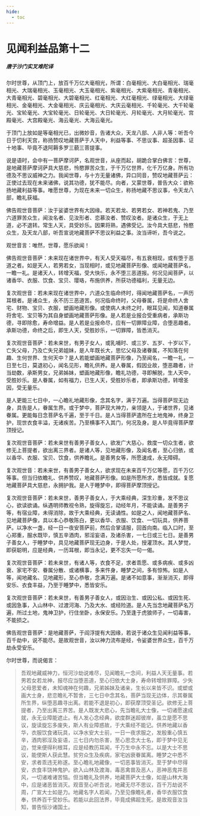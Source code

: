 ```yaml
---
hide:
  - toc
---
```


# **见闻利益品第十二**

##### 唐于沙门实叉难陀译

尔时世尊，从顶门上，放百千万亿大毫相光，所谓：白毫相光、大白毫相光、瑞毫相光、大瑞毫相光、玉毫相光、大玉毫相光、紫毫相光、大紫毫相光、青毫相光、大青毫相光、碧毫相光、大碧毫相光、红毫相光、大红毫相光、绿毫相光、大绿毫相光、金毫相光、大金毫相光、庆云毫相光、大庆云毫相光、千轮毫光、大千轮毫光、宝轮毫光、大宝轮毫光、日轮毫光、大日轮毫光、月轮毫光、大月轮毫光、宫殿毫光、大宫殿毫光、海云毫光、大海云毫光。

于顶门上放如是等毫相光已，出微妙音，告诸大众，天龙八部、人非人等：听吾今日于忉利天宫，称扬赞叹地藏菩萨于人天中，利益等事、不思议事、超圣因事、证十地事、毕竟不退阿耨多罗三藐三菩提事。

说是语时，会中有一菩萨摩诃萨，名观世音，从座而起，胡跪合掌白佛言：世尊，是地藏菩萨摩诃萨具大慈悲，怜愍罪苦众生，于千万亿世界，化千万亿身。所有功德及不思议威神之力。我闻世尊，与十方无量诸佛，异口同音，赞叹地藏菩萨云：正使过去现在未来诸佛，说其功德，犹不能尽。向者，又蒙世尊，普告大众：欲称扬地藏利益等事。唯愿世尊，为现在未来一切众生，称扬地藏不思议事，令天龙八部，瞻礼获福。

佛告观世音菩萨：汝于娑婆世界有大因缘。若天若龙、若男若女、若神若鬼、乃至六道罪苦众生，闻汝名者、见汝形者、恋慕汝者、赞叹汝者。是诸众生，于无上道，必不退转。常生人天，具受妙乐。因果将熟，遇佛受记。汝今具大慈悲，怜愍众生，及天龙八部，听吾宣说地藏菩萨不思议利益之事。汝当谛听，吾今说之。
 
观世音言：唯然，世尊，愿乐欲闻！

佛告观世音菩萨：未来现在诸世界中，有天人受天福尽，有五衰相现，或有堕于恶道之者。如是天人，若男若女，当现相时，或见地藏菩萨形像、或闻地藏菩萨名，一瞻一礼。是诸天人，转增天福，受大快乐，永不堕三恶道报。何况见闻菩萨，以诸香华、衣服、饮食、宝贝、璎珞，布施供养，所获功德福利，无量无边。

复次观世音：若未来现在诸世界中，六道众生临命终时，得闻地藏菩萨名，一声历耳根者。是诸众生，永不历三恶道苦。何况临命终时，父母眷属，将是命终人舍宅、财物、宝贝、衣服，塑画地藏形像。或使病人未终之时，眼耳见闻，知道眷属将舍宅、宝贝等为其自身塑画地藏菩萨形像。是人若是业报合受重病者，承斯功德，寻即除愈，寿命增益。是人若是业报命尽，应有一切罪障业障，合堕恶趣者。承斯功德，命终之后，即生人天，受胜妙乐，一切罪障，皆悉消灭。

复次观世音菩萨：若未来世，有男子女人，或乳哺时、或三岁、五岁、十岁以下，亡失父母，乃及亡失兄弟姐妹，是人年既长大，思忆父母及诸眷属，不知落在何趣、生何世界、生何天中？是人若能塑画地藏菩萨形像，乃至闻名，一瞻一礼，一日至七日，莫退初心，闻名见形，瞻礼供养。是人眷属，假因业故，堕恶趣者，计当劫数，承斯男女，兄弟姊妹，塑画地藏形像，瞻礼功德，寻即解脱，生人天中，受胜妙乐。是人眷属，如有福力，已生人天，受胜妙乐者，即承斯功德，转增圣因，受无量乐。

是人更能三七日中，一心瞻礼地藏形像，念其名字，满于万遍。当得菩萨现无边身，具告是人，眷属生界。或于梦中，菩萨现大神力，亲领是人，于诸世界，见诸眷属。更能每日念菩萨名千遍，至于千日。是人当得菩萨遣所在土地鬼神，终身卫护，现世衣食丰溢，无诸疾苦。乃至横事不入其门，何况及身。是人毕竟得菩萨摩顶授记。

复次观世音菩萨：若未来世有善男子善女人，欲发广大慈心，救度一切众生者，欲修无上菩提者，欲出离三界者。是诸人等，见地藏形像，及闻名者，至心归依，或以香华、衣服、宝贝、饮食，供养瞻礼。是善男女等，所愿速成，永无障碍。

复次观世音：若未来世，有善男子善女人，欲求现在未来百千万亿等愿，百千万亿等事。但当归依瞻礼、供养赞叹，地藏菩萨形像。如是所愿所求，悉皆成就。复愿地藏菩萨具大慈悲，永拥护我。是人于睡梦中，即得菩萨摩顶授记。

复次观世音菩萨：若未来世，善男子善女人，于大乘经典，深生珍重，发不思议心，欲读欲诵。纵遇明师教视令熟，旋得旋忘，动经年月，不能读诵。是善男子等，有宿业障，未得消除，故于大乘经典，无读诵性。如是之人，闻地藏菩萨名、见地藏菩萨像，具以本心恭敬陈白，更以香华、衣服、饮食、一切玩具，供养菩萨。以净水一盏，经一日一夜安菩萨前，然后合掌请服，回首向南。临入口时，至心郑重，服水既毕，慎五辛酒肉，邪淫妄语，及诸杀害，一七日或三七日。是善男子善女人，于睡梦中，具见地藏菩萨现无边身，于是人处，授灌顶水。其人梦觉，即获聪明，应是经典，一历耳根，即当永记，更不忘失一句一偈。

复次观世音菩萨：若未来世，有诸人等，衣食不足，求者乖愿、或多病疾、或多凶衰、家宅不安、眷属分散、或诸横事，多来忤身，睡梦之间，多有惊怖。如是人等，闻地藏名、见地藏形，至心恭敬，念满万遍。是诸不如意事，渐渐消灭，即得安乐、衣食丰益，乃至于睡梦中，悉皆安乐。

复次观世音菩萨：若未来世，有善男子善女人，或因治生、或因公私、或因生死、或因急事，入山林中、过渡河海、乃及大水、或经险道。是人先当念地藏菩萨名万遍，所过土地，鬼神卫护，行住坐卧，永保安乐。乃至逢于虎狼师子，一切毒害，不能损之。

佛告观世音菩萨：是地藏菩萨，于阎浮提有大因缘，若说于诸众生见闻利益等事，百千劫中，说不能尽。是故观世音，汝以神力流布是经，令娑婆世界众生，百千万劫永受安乐。

尔时世尊，而说偈言：

> 吾观地藏威神力，恒河沙劫说难尽，见闻瞻礼一念间，利益人天无量事。若男若女若龙神，报尽应当堕恶道，至心归依大士身，寿命转增除罪障。少失父母恩爱者，未知魂神在何趣，兄弟姊妹及诸亲，生长以来皆不识。或塑或画大士身，悲恋瞻礼不暂舍，三七日中念其名，菩萨当现无边体，示其眷属所生界，纵堕恶趣寻出离。若能不退是初心，即获摩顶受圣记。欲修无上菩提者，乃至出离三界苦。是人既发大悲心，先当瞻礼大士像，一切诸愿速成就，永无业障能遮止。有人发心念经典，欲度群迷超彼岸，虽立是愿不思议，旋读旋忘多废失，斯人有业障惑故，于大乘经不能记。供养地藏以香华，衣服饮食诸玩具，以净水安大士前，一日一夜求服之，发殷重心慎五辛，酒肉邪淫及妄语，三七日内勿杀害，至心思念大士名，即于梦中见无边，觉来便得利根耳，应是经教历耳闻，千万生中永不忘。以是大士不思议，能使斯人获此慧。贫穷众生及疾病，家宅凶衰眷属离。睡梦之中悉不安，求者乖违无称遂。至心瞻礼地藏像，一切恶事皆消灭。至于梦中尽得安，衣食丰饶神鬼护。欲入山林及渡海，毒恶禽兽及恶人，恶神恶鬼并恶风，一切诸难诸苦恼。但当瞻礼及供养，地藏菩萨大士像，如是山林大海中，应是诸恶皆消灭。观音至心听吾说，地藏无尽不思议，百千万劫说不周，广宣大士如是力。地藏名字人若闻，乃至见像瞻礼者，香华衣服饮食奉，供养百千受妙乐。若能以此回法界，毕竟成佛超生死。是故观音汝当知，普告恒沙诸国土。